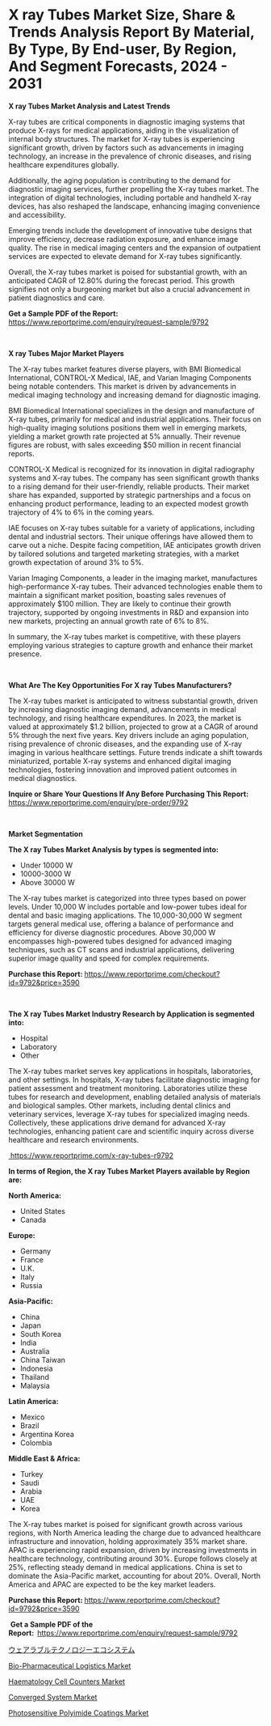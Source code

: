 <p><h1>X ray Tubes Market Size, Share & Trends Analysis Report By Material, By Type, By End-user, By Region, And Segment Forecasts, 2024 - 2031</h1></p><p><strong>X ray Tubes Market Analysis and Latest Trends</strong></p>
<p><p>X-ray tubes are critical components in diagnostic imaging systems that produce X-rays for medical applications, aiding in the visualization of internal body structures. The market for X-ray tubes is experiencing significant growth, driven by factors such as advancements in imaging technology, an increase in the prevalence of chronic diseases, and rising healthcare expenditures globally. </p><p>Additionally, the aging population is contributing to the demand for diagnostic imaging services, further propelling the X-ray tubes market. The integration of digital technologies, including portable and handheld X-ray devices, has also reshaped the landscape, enhancing imaging convenience and accessibility. </p><p>Emerging trends include the development of innovative tube designs that improve efficiency, decrease radiation exposure, and enhance image quality. The rise in medical imaging centers and the expansion of outpatient services are expected to elevate demand for X-ray tubes significantly. </p><p>Overall, the X-ray tubes market is poised for substantial growth, with an anticipated CAGR of 12.80% during the forecast period. This growth signifies not only a burgeoning market but also a crucial advancement in patient diagnostics and care.</p></p>
<p><strong>Get a Sample PDF of the Report:&nbsp;</strong> <a href="https://www.reportprime.com/enquiry/request-sample/9792">https://www.reportprime.com/enquiry/request-sample/9792</a></p>
<p>&nbsp;</p>
<p><strong>X ray Tubes Major Market Players</strong></p>
<p><p>The X-ray tubes market features diverse players, with BMI Biomedical International, CONTROL-X Medical, IAE, and Varian Imaging Components being notable contenders. This market is driven by advancements in medical imaging technology and increasing demand for diagnostic imaging.</p><p>BMI Biomedical International specializes in the design and manufacture of X-ray tubes, primarily for medical and industrial applications. Their focus on high-quality imaging solutions positions them well in emerging markets, yielding a market growth rate projected at 5% annually. Their revenue figures are robust, with sales exceeding $50 million in recent financial reports.</p><p>CONTROL-X Medical is recognized for its innovation in digital radiography systems and X-ray tubes. The company has seen significant growth thanks to a rising demand for their user-friendly, reliable products. Their market share has expanded, supported by strategic partnerships and a focus on enhancing product performance, leading to an expected modest growth trajectory of 4% to 6% in the coming years.</p><p>IAE focuses on X-ray tubes suitable for a variety of applications, including dental and industrial sectors. Their unique offerings have allowed them to carve out a niche. Despite facing competition, IAE anticipates growth driven by tailored solutions and targeted marketing strategies, with a market growth expectation of around 3% to 5%.</p><p>Varian Imaging Components, a leader in the imaging market, manufactures high-performance X-ray tubes. Their advanced technologies enable them to maintain a significant market position, boasting sales revenues of approximately $100 million. They are likely to continue their growth trajectory, supported by ongoing investments in R&D and expansion into new markets, projecting an annual growth rate of 6% to 8%.</p><p>In summary, the X-ray tubes market is competitive, with these players employing various strategies to capture growth and enhance their market presence.</p></p>
<p>&nbsp;</p>
<p><strong>What Are The Key Opportunities For X ray Tubes Manufacturers?</strong></p>
<p><p>The X-ray tubes market is anticipated to witness substantial growth, driven by increasing diagnostic imaging demand, advancements in medical technology, and rising healthcare expenditures. In 2023, the market is valued at approximately $1.2 billion, projected to grow at a CAGR of around 5% through the next five years. Key drivers include an aging population, rising prevalence of chronic diseases, and the expanding use of X-ray imaging in various healthcare settings. Future trends indicate a shift towards miniaturized, portable X-ray systems and enhanced digital imaging technologies, fostering innovation and improved patient outcomes in medical diagnostics.</p></p>
<p><strong>Inquire or Share Your Questions If Any Before Purchasing This Report:</strong> <a href="https://www.reportprime.com/enquiry/pre-order/9792">https://www.reportprime.com/enquiry/pre-order/9792</a></p>
<p>&nbsp;</p>
<p><strong>Market Segmentation</strong></p>
<p><strong>The X ray Tubes Market Analysis by types is segmented into:</strong></p>
<p><ul><li>Under 10000 W</li><li>10000-3000 W</li><li>Above 30000 W</li></ul></p>
<p><p>The X-ray tubes market is categorized into three types based on power levels. Under 10,000 W includes portable and low-power tubes ideal for dental and basic imaging applications. The 10,000-30,000 W segment targets general medical use, offering a balance of performance and efficiency for diverse diagnostic procedures. Above 30,000 W encompasses high-powered tubes designed for advanced imaging techniques, such as CT scans and industrial applications, delivering superior image quality and speed for complex requirements.</p></p>
<p><strong>Purchase this Report:&nbsp;</strong><a href="https://www.reportprime.com/checkout?id=9792&price=3590">https://www.reportprime.com/checkout?id=9792&price=3590</a></p>
<p>&nbsp;</p>
<p><strong>The X ray Tubes Market Industry Research by Application is segmented into:</strong></p>
<p><ul><li>Hospital</li><li>Laboratory</li><li>Other</li></ul></p>
<p><p>The X-ray tubes market serves key applications in hospitals, laboratories, and other settings. In hospitals, X-ray tubes facilitate diagnostic imaging for patient assessment and treatment monitoring. Laboratories utilize these tubes for research and development, enabling detailed analysis of materials and biological samples. Other markets, including dental clinics and veterinary services, leverage X-ray tubes for specialized imaging needs. Collectively, these applications drive demand for advanced X-ray technologies, enhancing patient care and scientific inquiry across diverse healthcare and research environments.</p></p>
<p><a href="https://www.reportprime.com/x-ray-tubes-r9792">&nbsp;https://www.reportprime.com/x-ray-tubes-r9792</a></p>
<p><strong>In terms of Region, the X ray Tubes Market Players available by Region are:</strong></p>
<p>
    <p> <strong> North America: </strong>
        <ul>
            <li>United States</li>
            <li>Canada</li>
        </ul>
        </p> 
    <p> <strong> Europe: </strong>
        <ul>
            <li>Germany</li>
            <li>France</li>
            <li>U.K.</li>
            <li>Italy</li>
            <li>Russia</li>
        </ul>
        </p> 
    <p> <strong> Asia-Pacific: </strong>
        <ul>
            <li>China</li>
            <li>Japan</li>
            <li>South Korea</li>
            <li>India</li>
            <li>Australia</li>
            <li>China Taiwan</li>
            <li>Indonesia</li>
            <li>Thailand</li>
            <li>Malaysia</li>
        </ul>
        </p> 
    <p> <strong> Latin America: </strong>
        <ul>
            <li>Mexico</li>
            <li>Brazil</li>
            <li>Argentina Korea</li>
            <li>Colombia</li>
        </ul>
        </p> 
    <p> <strong> Middle East & Africa: </strong>
        <ul>
            <li>Turkey</li>
            <li>Saudi</li>
            <li>Arabia</li>
            <li>UAE</li>
            <li>Korea</li>
        </ul>
    </p>
    </p>
<p><p>The X-ray tubes market is poised for significant growth across various regions, with North America leading the charge due to advanced healthcare infrastructure and innovation, holding approximately 35% market share. APAC is experiencing rapid expansion, driven by increasing investments in healthcare technology, contributing around 30%. Europe follows closely at 25%, reflecting steady demand in medical applications. China is set to dominate the Asia-Pacific market, accounting for about 20%. Overall, North America and APAC are expected to be the key market leaders.</p></p>
<p><strong>Purchase this Report: </strong><a href="https://www.reportprime.com/checkout?id=9792&price=3590">https://www.reportprime.com/checkout?id=9792&price=3590</a></p>
<p>&nbsp;<strong>Get a Sample PDF of the Report:&nbsp;&nbsp;</strong><a href="https://www.reportprime.com/enquiry/request-sample/9792">https://www.reportprime.com/enquiry/request-sample/9792</a></p>
<p><strong></strong></p>
<p><p><a href="https://medium.com/@lindakreitz2023/wearable-technology-ecosystems-market-%E3%81%AE%E3%82%B0%E3%83%AD%E3%83%BC%E3%83%90%E3%83%AB%E5%B8%82%E5%A0%B4%E6%A6%82%E8%A6%81%E3%81%AF-%E4%B8%96%E7%95%8C%E3%81%8A%E3%82%88%E3%81%B3%E4%B8%BB%E8%A6%81%E5%B8%82%E5%A0%B4%E3%81%AB%E3%81%8A%E3%81%91%E3%82%8B%E6%A5%AD%E7%95%8C%E3%81%AB%E5%BD%B1%E9%9F%BF%E3%82%92%E4%B8%8E%E3%81%88%E3%82%8B%E4%B8%BB%E8%A6%81%E3%81%AA%E3%83%88%E3%83%AC%E3%83%B3%E3%83%89%E3%81%AB%E3%81%A4%E3%81%84%E3%81%A6-%E7%8B%AC%E8%87%AA%E3%81%AE%E8%A6%96%E7%82%B9%E3%82%92%E6%8F%90%E4%BE%9B%E3%81%97%E3%81%BE%E3%81%99-5b5bb3b929e9">ウェアラブルテクノロジーエコシステム</a></p><p><a href="https://medium.com/@sac-m/this-report-aims-to-provide-a-comprehensive-presentation-of-the-global-market-for-b7bc9a37c346">Bio-Pharmaceutical Logistics Market</a></p><p><a href="https://github.com/MariaWashington76/Market-Research-Report-List-1/blob/main/haematology-cell-counters-market.md">Haematology Cell Counters Market</a></p><p><a href="https://www.linkedin.com/pulse/converged-system-market-global-insights-regional-analysis-2024-zso6e?trackingId=cPfCDv8%2BSmK3aQeauRa%2Fhg%3D%3D">Converged System Market</a></p><p><a href="https://issuu.com/reportprime-2/docs/photosensitive-polyimide-coatings-m_aaf85302033d13">Photosensitive Polyimide Coatings Market</a></p></p>